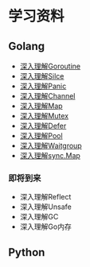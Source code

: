 # 学习资料



## Golang

* [深入理解Goroutine](golang/goroutine.md)
* [深入理解Silce](golang/slice.md)
* [深入理解Panic](golang/panic.md)
* [深入理解Channel](golang/channel.md)
* [深入理解Map](golang/map.md)
* [深入理解Mutex](golang/mutex.md)
* [深入理解Defer](golang/defer.md)
* [深入理解Pool](golang/pool.md)
* [深入理解Waitgroup](golang/waitgroup.md)
* [深入理解sync.Map](golang/syncmap.md)

### 即将到来
* 深入理解Reflect
* 深入理解Unsafe
* 深入理解GC
* 深入理解Go内存

## Python
